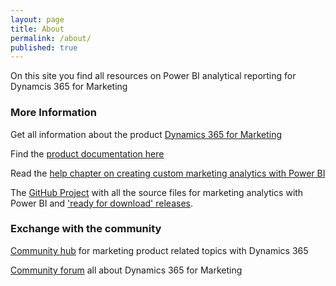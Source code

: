 ```yaml
---
layout: page
title: About
permalink: /about/
published: true
---
```


On this site you find all resources on Power BI analytical reporting for Dynamcis 365 for Marketing

### More Information

Get all information about the product [Dynamics 365 for Marketing](#"https://dynamics.microsoft.com/en-us/marketing/overview/")

Find the [product documentation here](https://go.microsoft.com/fwlink/?LinkId=869881&clcid=0x409)

Read the [help chapter on creating custom marketing analytics with Power BI](https://docs.microsoft.com/en-us/dynamics365/customer-engagement/marketing/custom-analytics) 

The [GitHub Project](https://github.com/Microsoft/Dynamics-365-for-Marketing---Power-BI-Reporting) with all the source files for marketing analytics with Power BI and ['ready for download' releases](https://github.com/Microsoft/Dynamics-365-for-Marketing---Power-BI-Reporting/releases).

### Exchange with the community 

[Community hub](https://community.dynamics.com/365/marketing) for marketing product related topics with Dynamics 365

[Community forum](https://community.dynamics.com/365/marketing/f/768) all about Dynamics 365 for Marketing 
